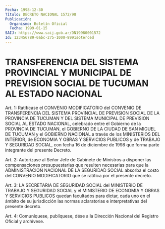 ```yaml
---
Fecha: 1998-12-30
Título: DECRETO NACIONAL 1572/98
Publicación:
  Organismo: Boletín Oficial
  Fecha: 1999-01-15
SAIJ: https://www.saij.gob.ar/DN19980001572
Id: 123456789-0abc-275-1000-8991soterced
---
```

# TRANSFERENCIA DEL SISTEMA PROVINCIAL Y MUNICIPAL DE PREVISION SOCIAL DE TUCUMAN AL ESTADO NACIONAL

<a id="1"></a>
Art. 1:  Ratifícase  el CONVENIO MODIFICATORIO del CONVENIO DE TRANSFERENCIA DEL SISTEMA PROVINCIAL  DE  PREVISION  SOCIAL  DE  LA PROVINCIA DE TUCUMAN Y DEL SISTEMA MUNICIPAL DE PREVISION SOCIAL AL ESTADO  NACIONAL,  celebrado  entre  el Gobierno de la PROVINCIA DE TUCUMAN, el GOBIERNO DE LA CIUDAD DE SAN  MIGUEL  DE  TUCUMAN  y el GOBIERNO  NACIONAL  a  través  de  los MINISTERIOS DEL INTERIOR, de ECONOMIA Y OBRAS Y SERVICIOS PUBLICOS  y  de  TRABAJO  Y  SEGURIDAD SOCIAL,  con  fecha  16  de  diciembre  de  1998  que  forma  parte integrante del presente Decreto.

<a id="2"></a>
Art.  2: Autorízase  al  Señor  Jefe  de Gabinete de Ministros a disponer las compensaciones presupuestarias que resulten necesarias para que la ADMINISTRACION NACIONAL DE LA  SEGURIDAD SOCIAL absorba el costo del CONVENIO MODIFICATORIO que se ratifica por el presente decreto.

<a id="3"></a>
Art.  3:  LA  SECRETARIA  DE SEGURIDAD SOCIAL del  MINISTERIO  DE TRABAJO Y SEGURIDAD SOCIAL y  el  MINISTERIO  DE ECONOMIA Y OBRAS Y SERVICIOS PUBLICOS quedan facultados para dictar,  cada  uno  en el ámbito de su jurisdicción las normas aclaratorias e interpretativas del presente decreto.

<a id="4"></a>
Art. 4: Comuníquese, publíquese, dése a la Dirección Nacional  del Registro  Oficial  y  archívese.